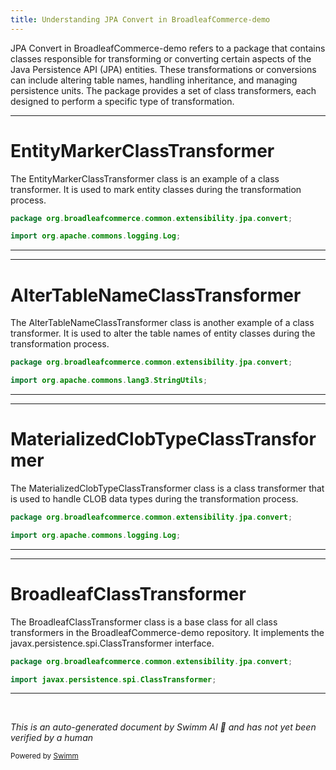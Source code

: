 ```yaml
---
title: Understanding JPA Convert in BroadleafCommerce-demo
---
```

JPA Convert in BroadleafCommerce-demo refers to a package that contains classes responsible for transforming or converting certain aspects of the Java Persistence API (JPA) entities. These transformations or conversions can include altering table names, handling inheritance, and managing persistence units. The package provides a set of class transformers, each designed to perform a specific type of transformation.

<SwmSnippet path="/common/src/main/java/org/broadleafcommerce/common/extensibility/jpa/convert/EntityMarkerClassTransformer.java" line="18">

---

# EntityMarkerClassTransformer

The EntityMarkerClassTransformer class is an example of a class transformer. It is used to mark entity classes during the transformation process.

```java
package org.broadleafcommerce.common.extensibility.jpa.convert;

import org.apache.commons.logging.Log;
```

---

</SwmSnippet>

<SwmSnippet path="/common/src/main/java/org/broadleafcommerce/common/extensibility/jpa/convert/AlterTableNameClassTransformer.java" line="18">

---

# AlterTableNameClassTransformer

The AlterTableNameClassTransformer class is another example of a class transformer. It is used to alter the table names of entity classes during the transformation process.

```java
package org.broadleafcommerce.common.extensibility.jpa.convert;

import org.apache.commons.lang3.StringUtils;
```

---

</SwmSnippet>

<SwmSnippet path="/common/src/main/java/org/broadleafcommerce/common/extensibility/jpa/convert/MaterializedClobTypeClassTransformer.java" line="18">

---

# MaterializedClobTypeClassTransformer

The MaterializedClobTypeClassTransformer class is a class transformer that is used to handle CLOB data types during the transformation process.

```java
package org.broadleafcommerce.common.extensibility.jpa.convert;

import org.apache.commons.logging.Log;
```

---

</SwmSnippet>

<SwmSnippet path="/common/src/main/java/org/broadleafcommerce/common/extensibility/jpa/convert/BroadleafClassTransformer.java" line="18">

---

# BroadleafClassTransformer

The BroadleafClassTransformer class is a base class for all class transformers in the BroadleafCommerce-demo repository. It implements the javax.persistence.spi.ClassTransformer interface.

```java
package org.broadleafcommerce.common.extensibility.jpa.convert;

import javax.persistence.spi.ClassTransformer;
```

---

</SwmSnippet>

&nbsp;

*This is an auto-generated document by Swimm AI 🌊 and has not yet been verified by a human*

<SwmMeta version="3.0.0" repo-id="Z2l0aHViJTNBJTNBQnJvYWRsZWFmQ29tbWVyY2UtZGVtbyUzQSUzQWdpbGFkbmF2b3Q=" repo-name="BroadleafCommerce-demo" doc-type="overview"><sup>Powered by [Swimm](/)</sup></SwmMeta>
